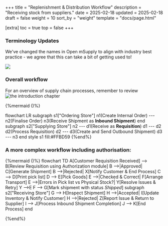 +++
title = "Replenishment & Distribution Workflow"
description = "Receiving stock from suppliers."
date = 2025-02-18
updated = 2025-02-18
draft = false
weight = 10
sort_by = "weight"
template = "docs/page.html"

[extra]
toc = true
top = false
+++

### Terminology Updates

We've changed the names in Open mSupply to align with industry best practice - we agree that this can take a bit of getting used to!

![](introduction/images/718a9a8a37f700ca67885cef12ac6767a7a9c5c5.png)

### Overall workflow

For an overview of supply chain processes, remember to review ![the introduction chapter](docs/introduction/introduction/)

{%mermaid ()%}

flowchart LR
    subgraph s1["Ordering Store"]
        n1(Create Internal Order) --- n2(Finalise Order)
        n3(Receive Shipment as **Inbound Shipment**)
    end
    subgraph s2["Supplying Store"]
        n2 --- d1(Receive as **Requisition**)
        d1 --- d2
        d2(Process Requisition)
        d2 --- d3(Create and Send Outbound Shipment)
        d3 --- n3
    end
    style s1 fill:#FFBD59
{%end%}


### A more complex workflow including authorisation:

{%mermaid ()%}
flowchart TD
  A[Customer Requisition Received] --> B[Review Requisition using Authorization module]
  B -->|Approved| C[Generate Shipment]
  B -->|Rejected| X[Notify Customer & End Process]
  C --> D[Print pick list]
  D --> E[Pick Goods]
  E -->|Checked & Correct| F[Arrange Transport]
  E -->|Errors in 
   Pick list 
   vs 
   Physical Stock?| Y[Resolve Issues & Retry]
  Y -->E
  F --> G[Mark shipment with status _Shipped_]
subgraph s2["Receiving Store"]
  G --> H[Inspect Shipment]
  H -->|Accepted| I[Update Inventory & Notify Customer]
  H -->|Rejected| Z[Report Issue & Return to Supplier]
  I --> J[Process Inbound Shipment Completion]
  J --> K[End Process]
  end

{%end%}
